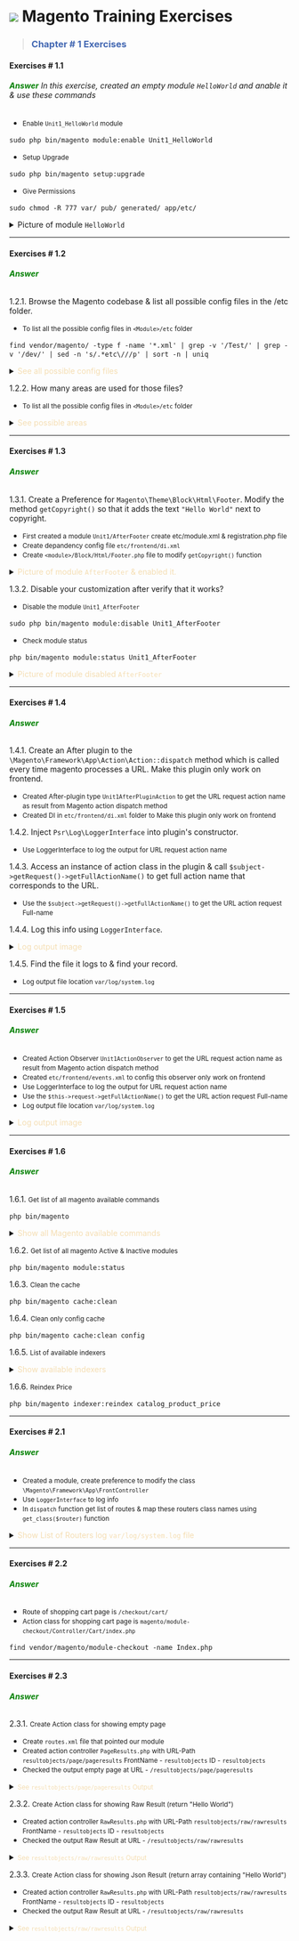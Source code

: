 # ![](https://th.bing.com/th?id=ODLS.194d04fb-feff-41d9-b83c-1cbe98afa6ec&w=32&h=32&o=6&pid=13.1) **<font color=""> Magento Training Exercises</font>**
>### **<font color="#4267b2"> Chapter # 1 Exercises</font>**

#### Exercises # 1.1
###### **<font color="Green">Answer</font>** In this exercise, created an empty module `HelloWorld` and anable it & use these commands

- <small>Enable `Unit1_HelloWorld` module</small>
```shell
sudo php bin/magento module:enable Unit1_HelloWorld
```
- <small>Setup Upgrade</small>
```shell
sudo php bin/magento setup:upgrade
```
- <small>Give Permissions</small>
```shell
sudo chmod -R 777 var/ pub/ generated/ app/etc/
```
<details><summary markdown="span">Picture of module <code>HelloWorld</code></summary>

![](https://raw.githubusercontent.com/R-jee/Magento2-Helping-Guide/87a64196d84f3a2ce305d956b74b7e09a5973a52/Screenshot%20from%202023-06-09%2011-49-09.png)
</details>

***

#### Exercises # 1.2
###### **<font color="Green">Answer</font>**
1.2.1. Browse the Magento codebase & list all possible config files in the <Module>/etc folder.

- <small>To list all the possible config files in `<Module>/etc` folder </small>
```shell
find vendor/magento/ -type f -name '*.xml' | grep -v '/Test/' | grep -v '/dev/' | sed -n 's/.*etc\///p' | sort -n | uniq
```
<details><summary markdown="span"><font color="#f5deb3">See all possible config files</font></summary>

```
acl.xml
address_formats.xml
adminhtml/admingws.xml
adminhtml/csp_whitelist.xml
adminhtml/di.xml
adminhtml/events.xml
adminhtml/menu.xml
adminhtml/routes.xml
adminhtml/rules/payment_au.xml
adminhtml/rules/payment_ca.xml
adminhtml/rules/payment_de.xml
adminhtml/rules/payment_es.xml
adminhtml/rules/payment_fr.xml
adminhtml/rules/payment_gb.xml
adminhtml/rules/payment_hk.xml
adminhtml/rules/payment_it.xml
adminhtml/rules/payment_jp.xml
adminhtml/rules/payment_nz.xml
adminhtml/rules/payment_other.xml
adminhtml/rules/payment_us.xml
adminhtml/system/express_checkout.xml
adminhtml/system/payflow_advanced.xml
adminhtml/system/payflow_link.xml
adminhtml/system/payments_pro_hosted_solution_with_express_checkout.xml
adminhtml/system/payments_pro_hosted_solution.xml
adminhtml/system/paypal_payflowpro_with_express_checkout.xml
adminhtml/system/paypal_payflowpro.xml
adminhtml/system.xml
analytics.xml
cache.xml
catalog_attributes.xml
communication.xml
company_acl.xml
config.xml
constraints.xml
countries.xml
cron_groups.xml
crontab/di.xml
crontab/events.xml
crontab.xml
csp_whitelist.xml
data_source/website.xml
db_schema.xml
definition.map.xml
definition.xml
directory.xml
di.xml
eav_attributes.xml
email_templates.xml
esconfig.xml
events.xml
export.xml
extension_attributes.xml
fieldset.xml
frontend/di.xml
frontend/events.xml
frontend/page_types.xml
frontend/routes.xml
frontend/sections.xml
giftregistry.xml
graphql/di.xml
graphql/events.xml
import.xml
indexer.xml
logging.xml
media_content.xml
menu_hierarchy.xml
module.xml
mview.xml
payment.xml
pdf.xml
persistent.xml
product_options.xml
product_types.xml
queue_consumer.xml
queue_publisher.xml
queue_topology.xml
queue.xml
reports.xml
report.xml
resources.xml
sales.xml
search_engine.xml
search_request.xml
validation.xml
view.xml
webapi_async.xml
webapi_rest/di.xml
webapi_rest/events.xml
webapi_soap/di.xml
webapi_soap/events.xml
webapi.xml
webrestrictions.xml
widget.xml
zip_codes.xml

```
</details>

1.2.2. How many areas are used for those files?
- <small>To list all the possible config files in `<Module>/etc` folder </small>
<details><summary markdown="span"><font color="#f5deb3">See possible areas</font></summary>

```
/adminhtml
/crontab
/data_source
/frontend
/graphql
/webapi_rest
/webapi_soap 
```
</details>

***

#### Exercises # 1.3
###### **<font color="Green">Answer</font>**
1.3.1. Create a Preference for `Magento\Theme\Block\Html\Footer`. Modify the method `getCopyright()` so that it adds the text `"Hello World"` next to copyright.
- <small>First created a module `Unit1/AfterFooter` create etc/module.xml & registration.php file </small>
- <small>Create depandency config file `etc/frontend/di.xml` </small>
- <small>Create `<module>/Block/Html/Footer.php` file to modify `getCopyright()` function</small>
<details><summary markdown="span"><font color="#f5deb3">Picture of module <code>AfterFooter</code> & enabled it.</font></summary>

![](https://github.com/R-jee/Magento2-Helping-Guide/blob/main/Screenshot%20from%202023-06-12%2013-24-15.png?raw=true)

![](https://github.com/R-jee/Magento2-Helping-Guide/blob/main/Screenshot%20from%202023-06-12%2013-30-05.png?raw=true)
</details>

1.3.2. Disable your customization after verify that it works?
- <small>Disable the module `Unit1_AfterFooter`</small>
```shell
sudo php bin/magento module:disable Unit1_AfterFooter
```
- <small>Check module status</small>
```shell
php bin/magento module:status Unit1_AfterFooter
```
<details><summary markdown="span"><font color="#f5deb3">Picture of module disabled <code>AfterFooter</code></font></summary>

![](https://github.com/R-jee/Magento2-Helping-Guide/blob/main/Screenshot%20from%202023-06-12%2013-43-02.png?raw=true)
</details>

***

#### Exercises # 1.4
###### **<font color="Green">Answer</font>**
1.4.1. Create an After plugin to the `\Magento\Framework\App\Action\Action::dispatch` method which is called every time magento processes a URL. Make this plugin only work on frontend.
- <small>Created After-plugin type `Unit1AfterPluginAction` to get the URL request action name as result from Magento action dispatch method</small>
- <small>Created DI in `etc/frontend/di.xml` folder to Make this plugin only work on frontend</small>

1.4.2. Inject `Psr\Log\LoggerInterface` into plugin's constructor.
- <small>Use LoggerInterface to log the output for URL request action name</small>

1.4.3. Access an instance of action class in the plugin & call `$subject->getRequest()->getFullActionName()` to get full action name that corresponds to the URL.
- <small>Use the `$subject->getRequest()->getFullActionName()` to get the URL action request Full-name</small>

1.4.4. Log this info using `LoggerInterface`.
<details><summary markdown="span"><font color="#f5deb3">Log output image</font></summary>

![](https://github.com/R-jee/Magento2-Helping-Guide/blob/main/Screenshot%20from%202023-06-12%2018-36-43.png?raw=true)
</details>

1.4.5. Find the file it logs to & find your record.
- <small>Log output file location `var/log/system.log` </small>

***

#### Exercises # 1.5
###### **<font color="Green">Answer</font>**
- <small>Created Action Observer `Unit1ActionObserver` to get the URL request action name as result from Magento action dispatch method</small>
- <small>Created `etc/frontend/events.xml` to config this observer only work on frontend</small>
- <small>Use LoggerInterface to log the output for URL request action name</small>
- <small>Use the `$this->request->getFullActionName()` to get the URL action request Full-name</small>
- <small>Log output file location `var/log/system.log` </small>
<details><summary markdown="span"><font color="#f5deb3">Log output image</font></summary>

![](https://github.com/R-jee/Magento2-Helping-Guide/blob/main/Screenshot%20from%202023-06-13%2014-07-47.png?raw=true)
</details>

***

#### Exercises # 1.6
###### **<font color="Green">Answer</font>**
1.6.1. <small>Get list of all magento available commands </small>
```shell
php bin/magento
```
<details><summary markdown="span"><font color="#f5deb3">Show all Magento available commands </font></summary>

**Magento CLI 2.4.6**
```
Usage:
  command [options] [arguments]

Options:
  -h, --help            Display help for the given command. When no command is given display help for the list command
  -q, --quiet           Do not output any message
  -V, --version         Display this application version
      --ansi|--no-ansi  Force (or disable --no-ansi) ANSI output
  -n, --no-interaction  Do not ask any interactive question
  -v|vv|vvv, --verbose  Increase the verbosity of messages: 1 for normal output, 2 for more verbose output and 3 for debug

Available commands:
  completion                                           Dump the shell completion script
  help                                                 Display help for a command
  list                                                 List commands
 admin
  admin:adobe-ims:disable                              Disable Adobe IMS Module
  admin:adobe-ims:enable                               Enable Adobe IMS Module.
  admin:adobe-ims:info                                 Information of Adobe IMS Module configuration
  admin:adobe-ims:status                               Status of Adobe IMS Module
  admin:user:create                                    Creates an administrator
  admin:user:unlock                                    Unlock Admin Account
 app
  app:config:dump                                      Create dump of application
  app:config:import                                    Import data from shared configuration files to appropriate data storage
  app:config:status                                    Checks if config propagation requires update
 braintree
  braintree:migrate                                    Migrate stored cards from a Magento 1 database
 cache
  cache:clean                                          Cleans cache type(s)
  cache:disable                                        Disables cache type(s)
  cache:enable                                         Enables cache type(s)
  cache:flush                                          Flushes cache storage used by cache type(s)
  cache:status                                         Checks cache status
 catalog
  catalog:images:resize                                Creates resized product images
  catalog:product:attributes:cleanup                   Removes unused product attributes.
 cms
  cms:wysiwyg:restrict                                 Set whether to enforce user HTML content validation or show a warning instead
 config
  config:sensitive:set                                 Set sensitive configuration values
  config:set                                           Change system configuration
  config:show                                          Shows configuration value for given path. If path is not specified, all saved values will be shown
 cron
  cron:install                                         Generates and installs crontab for current user
  cron:remove                                          Removes tasks from crontab
  cron:run                                             Runs jobs by schedule
 customer
  customer:hash:upgrade                                Upgrade customer's hash according to the latest algorithm
 deploy
  deploy:mode:set                                      Set application mode.
  deploy:mode:show                                     Displays current application mode.
 dev
  dev:di:info                                          Provides information on Dependency Injection configuration for the Command.
  dev:email:newsletter-compatibility-check             Scans newsletter templates for potential variable usage compatibility issues
  dev:email:override-compatibility-check               Scans email template overrides for potential variable usage compatibility issues
  dev:profiler:disable                                 Disable the profiler.
  dev:profiler:enable                                  Enable the profiler.
  dev:query-log:disable                                Disable DB query logging
  dev:query-log:enable                                 Enable DB query logging
  dev:source-theme:deploy                              Collects and publishes source files for theme.
  dev:template-hints:disable                           Disable frontend template hints. A cache flush might be required.
  dev:template-hints:enable                            Enable frontend template hints. A cache flush might be required.
  dev:template-hints:status                            Show frontend template hints status.
  dev:tests:run                                        Runs tests
  dev:urn-catalog:generate                             Generates the catalog of URNs to *.xsd mappings for the IDE to highlight xml.
  dev:xml:convert                                      Converts XML file using XSL style sheets
 downloadable
  downloadable:domains:add                             Add domains to the downloadable domains whitelist
  downloadable:domains:remove                          Remove domains from the downloadable domains whitelist
  downloadable:domains:show                            Display downloadable domains whitelist
 encryption
  encryption:payment-data:update                       Re-encrypts encrypted credit card data with latest encryption cipher.
 events
  events:create-event-provider                         [events:provider:create ] Create a custom event provider in Adobe I/O Events for this instance. If you do not specify the label and description options, they must be defined in the system app/etc/event-types.json file.
  events:generate:module                               Generate module based on plugins list
  events:info                                          Returns the payload of the specified event.
  events:list                                          Shows list of subscribed events
  events:list:all                                      Returns a list of subscribable events defined in the specified module
  events:metadata:populate                             Creates metadata in Adobe I/O from the configuration list (XML and application configurations)
  events:subscribe                                     Subscribes to the event
  events:sync-events-metadata                          Synchronise event metadata for this instance
  events:unsubscribe                                   Removes the subscription to the supplied event
 i18n
  i18n:collect-phrases                                 Discovers phrases in the codebase
  i18n:pack                                            Saves language package
  i18n:uninstall                                       Uninstalls language packages
 indexer
  indexer:info                                         Shows allowed Indexers
  indexer:reindex                                      Reindexes Data
  indexer:reset                                        Resets indexer status to invalid
  indexer:set-dimensions-mode                          Set Indexer Dimensions Mode
  indexer:set-mode                                     Sets index mode type
  indexer:show-dimensions-mode                         Shows Indexer Dimension Mode
  indexer:show-mode                                    Shows Index Mode
  indexer:status                                       Shows status of Indexer
 info
  info:adminuri                                        Displays the Magento Admin URI
  info:backups:list                                    Prints list of available backup files
  info:currency:list                                   Displays the list of available currencies
  info:dependencies:show-framework                     Shows number of dependencies on Magento framework
  info:dependencies:show-modules                       Shows number of dependencies between modules
  info:dependencies:show-modules-circular              Shows number of circular dependencies between modules
  info:language:list                                   Displays the list of available language locales
  info:timezone:list                                   Displays the list of available timezones
 inventory
  inventory:reservation:create-compensations           Create reservations by provided compensation arguments
  inventory:reservation:list-inconsistencies           Show all orders and products with salable quantity inconsistencies
 inventory-geonames
  inventory-geonames:import                            Download and import geo names for source selection algorithm
 maintenance
  maintenance:allow-ips                                Sets maintenance mode exempt IPs
  maintenance:disable                                  Disables maintenance mode
  maintenance:enable                                   Enables maintenance mode
  maintenance:status                                   Displays maintenance mode status
 media-content
  media-content:sync                                   Synchronize content with assets
 media-gallery
  media-gallery:sync                                   Synchronize media storage and media assets in the database
 module
  module:config:status                                 Checks the modules configuration in the 'app/etc/config.php' file and reports if they are up to date or not
  module:disable                                       Disables specified modules
  module:enable                                        Enables specified modules
  module:status                                        Displays status of modules
  module:uninstall                                     Uninstalls modules installed by composer
 newrelic
  newrelic:create:deploy-marker                        Check the deploy queue for entries and create an appropriate deploy marker.
 queue
  queue:consumers:list                                 List of MessageQueue consumers
  queue:consumers:restart                              Restart MessageQueue consumers
  queue:consumers:start                                Start MessageQueue consumer
 remote-storage
  remote-storage:sync                                  Synchronize media files with remote storage.
 sampledata
  sampledata:deploy                                    Deploy sample data modules for composer-based Magento installations
  sampledata:remove                                    Remove all sample data packages from composer.json
  sampledata:reset                                     Reset all sample data modules for re-installation
 security
  security:recaptcha:disable-for-user-forgot-password  Disable reCAPTCHA for admin user forgot password form
  security:recaptcha:disable-for-user-login            Disable reCAPTCHA for admin user login form
 setup
  setup:backup                                         Takes backup of Magento Application code base, media and database
  setup:config:set                                     Creates or modifies the deployment configuration
  setup:db-data:upgrade                                Installs and upgrades data in the DB
  setup:db-declaration:generate-patch                  Generate patch and put it in specific folder.
  setup:db-declaration:generate-whitelist              Generate whitelist of tables and columns that are allowed to be edited by declaration installer
  setup:db-schema:add-slave                            Move checkout quote related tables to a separate DB server
  setup:db-schema:split-quote                          Move checkout quote related tables to a separate DB server. Deprecated since 2.4.2 and will be removed
  setup:db-schema:split-sales                          Move sales related tables to a separate DB server. Deprecated since 2.4.2 and will be removed
  setup:db-schema:upgrade                              Installs and upgrades the DB schema
  setup:db:status                                      Checks if DB schema or data requires upgrade
  setup:di:compile                                     Generates DI configuration and all missing classes that can be auto-generated
  setup:install                                        Installs the Magento application
  setup:performance:generate-fixtures                  Generates fixtures
  setup:rollback                                       Rolls back Magento Application codebase, media and database
  setup:static-content:deploy                          Deploys static view files
  setup:store-config:set                               Installs the store configuration. Deprecated since 2.2.0. Use config:set instead
  setup:uninstall                                      Uninstalls the Magento application
  setup:upgrade                                        Upgrades the Magento application, DB data, and schema
 store
  store:list                                           Displays the list of stores
  store:website:list                                   Displays the list of websites
 support
  support:backup:code                                  Create Code backup
  support:backup:db                                    Create DB backup
  support:utility:check                                Check required backup utilities
  support:utility:paths                                Create utilities paths list
 theme
  theme:uninstall                                      Uninstalls theme
 varnish
  varnish:vcl:generate                                 Generates Varnish VCL and echos it to the command line
```
</details>

1.6.2. <small>Get list of all magento Active & Inactive modules </small>
```shell
php bin/magento module:status
```

1.6.3. <small>Clean the cache</small>
```shell
php bin/magento cache:clean
```

1.6.4. <small>Clean only config cache</small>
```shell
php bin/magento cache:clean config
```

1.6.5. <small>List of available indexers</small>
<details><summary markdown="span"><font color="#f5deb3">Show available indexers</font></summary>

```
design_config_grid                       Design Config Grid
customer_grid                            Customer Grid
catalog_category_product                 Category Products
catalog_product_category                 Product Categories
catalogrule_rule                         Catalog Rule Product
catalog_product_attribute                Product EAV
inventory                                Inventory
catalogrule_product                      Catalog Product Rule
cataloginventory_stock                   Stock
catalogpermissions_product               Catalog Product Permissions
targetrule_product_rule                  Product/Target Rule
targetrule_rule_product                  Target Rule/Product
catalogpermissions_category              Catalog Category Permissions
catalog_product_price                    Product Price
catalogsearch_fulltext                   Catalog Search
salesrule_rule                           Sales Rule
```
###### **Available Indexer commands**
```
php bin/magento indexer:info     
php bin/magento indexer:reindex  
php bin/magento indexer:reset    
php bin/magento indexer:set-dimensions-mode    
php bin/magento indexer:set-mode
php bin/magento indexer:show-dimensions-mode   
php bin/magento indexer:show-mode
php bin/magento indexer:status
```
</details>

1.6.6. <small>Reindex Price</small>
```shell
php bin/magento indexer:reindex catalog_product_price
```

************************************************************************************************************************************************************************************************************************************************

#### Exercises # 2.1
###### **<font color="Green">Answer</font>**
- <small>Created a module, create preference to modify the class `\Magento\Framework\App\FrontController` </small>
- <small>Use `LoggerInterface` to log info</small>
- <small>In `dispatch` function get list of routes & map these routers class names using `get_class($router)` function</small>

<details><summary markdown="span"><font color="#f5deb3">Show List of Routers log <code>var/log/system.log</code> file</font></summary>

![](https://github.com/R-jee/Magento2-Helping-Guide/blob/main/Screenshot%20from%202023-06-14%2011-49-25.png?raw=true)
</details>

****

#### Exercises # 2.2
###### **<font color="Green">Answer</font>**
- <small>Route of shopping cart page is `/checkout/cart/` </small>
- <small>Action class for shopping cart page is `magento/module-checkout/Controller/Cart/index.php` </small>
```shell
find vendor/magento/module-checkout -name Index.php
```
****

#### Exercises # 2.3
###### **<font color="Green">Answer</font>**
2.3.1. <small>Create Action class for showing empty page</small>
- <small>Create `routes.xml` file that pointed our module</small>
- <small>Created action controller `PageResults.php` with URL-Path `resultobjects/page/pageresults` FrontName - `resultobjects` ID - `resultobjects`</small>
- <small>Checked the output empty page at URL - `/resultobjects/page/pageresults`</small>

<details><summary markdown="span"><font color="#f5deb3"><small>See <code>resultobjects/page/pageresults</code> Output </small></font></summary>

![](https://github.com/R-jee/Magento2-Helping-Guide/blob/main/Screenshot%20from%202023-06-15%2012-02-56.png?raw=true)
</details>

2.3.2. <small>Create Action class for showing Raw Result (return "Hello World")</small>
- <small>Created action controller `RawResults.php` with URL-Path `resultobjects/raw/rawresults` FrontName - `resultobjects` ID - `resultobjects`</small>
- <small>Checked the output Raw Result at URL - `/resultobjects/raw/rawresults`</small>

<details><summary markdown="span"><font color="#f5deb3"><small>See <code>resultobjects/raw/rawresults</code> Output </small></font></summary>

![](https://github.com/R-jee/Magento2-Helping-Guide/blob/main/Screenshot%20from%202023-06-15%2012-11-05.png?raw=true)
</details>

2.3.3. <small>Create Action class for showing Json Result (return array containing "Hello World")</small>
- <small>Created action controller `RawResults.php` with URL-Path `resultobjects/raw/rawresults` FrontName - `resultobjects` ID - `resultobjects`</small>
- <small>Checked the output Raw Result at URL - `/resultobjects/raw/rawresults`</small>

<details><summary markdown="span"><font color="#f5deb3"><small>See <code>resultobjects/raw/rawresults</code> Output </small></font></summary>

![](https://github.com/R-jee/Magento2-Helping-Guide/blob/main/Screenshot%20from%202023-06-15%2012-11-05.png?raw=true)
</details>

